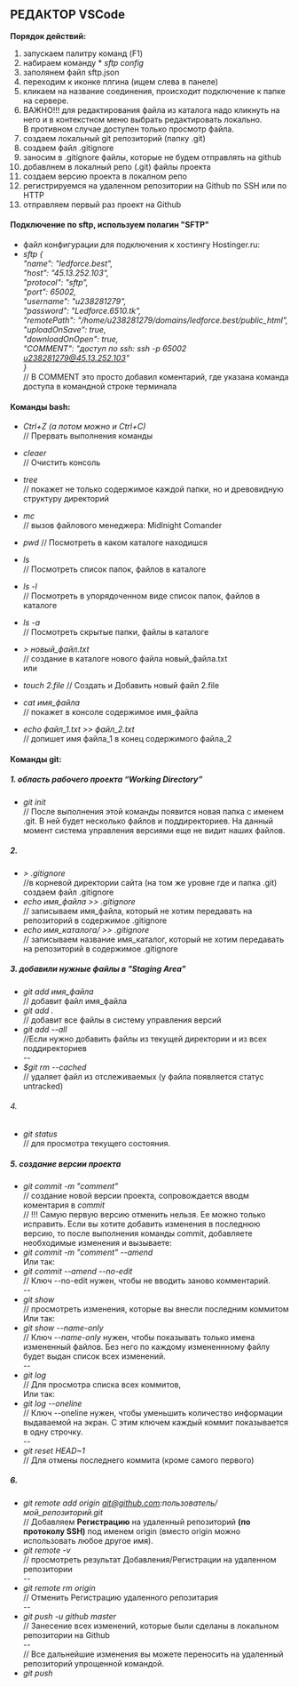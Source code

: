 ## РЕДАКТОР VSCode  
__Порядок действий:__     
1. запускаем палитру команд (F1)   
2. набираем команду * *sftp config*   
3. заполянем файл sftp.json   
4. переходим к иконке плгина (ищем слева в панеле)    
5. кликаем на название соединения, происходит подключение к папке на сервере.   
5. ВАЖНО!!! для редактирования файла из каталога надо кликнуть на него и в контекстном меню выбрать редактировать локально.   
В противном случае доступен только просмотр файла.   
6. создаем локальный git репозиторий (папку .git)     
7. создаем файл .gitignore    
8. заносим в .gitignore файлы, которые не будем отправлять на github   
9. добавлнем в локалный репо (.git) файлы проекта   
10. создаем версию проекта в локалном репо   
11. регистрируемся на удаленном репозитории на Github по SSH или по HTTP     
12. отправляем первый раз проект на Github   

#### Подключение по sftp, используем полагин "SFTP"    
* файл конфигурации для подключения к хостингу Hostinger.ru:
* *sftp {   
    "name": "ledforce.best",   
    "host": "45.13.252.103",   
    "protocol": "sftp",   
    "port": 65002,   
    "username": "u238281279",   
    "password": "Ledforce.6510.tk",    
    "remotePath": "/home/u238281279/domains/ledforce.best/public_html",     
    "uploadOnSave": true,    
    "downloadOnOpen": true,   
    "COMMENT": "доступ по ssh: ssh -p 65002 u238281279@45.13.252.103"    
}*      
// В COMMENT это просто добавил коментарий, где указана команда доступа в командной строке терминала   

#### Команды __bash__:   
* *Ctrl+Z (а потом можно и Ctrl+C)*      
// Прервать выполнения команды     

* *cleaer*   
// Очистить консоль   
* *tree*   
// покажет не только содержимое каждой папки, но и древовидную структуру директорий   
* *mc*   
// вызов файлового менеджера: Midlnight Comander   
* *pwd*
// Посмотреть в каком каталоге находишся   
* *ls*   
// Посмотреть список папок, файлов в каталоге
* *ls -l*   
// Посмотреть в упорядоченном виде список папок, файлов в каталоге   
* *ls -a*    
// Посмотреть скрытые папки, файлы в каталоге   
* *> новый_файл.txt*  
// создание в каталоге нового файла новый_файла.txt  
или   
* *touch 2.file*
  // Создать и Добавить новый файл 2.file
* *cat имя_файла*   
// покажет в консоле содержимое имя_файла  
* *echo файл_1.txt >> файл_2.txt*  
// допишет имя файла_1 в конец содержимого файла_2 

#### Команды __git__:   
##### 1.   область рабочего проекта “Working Directory”   
* *git init*   
// После выполнения этой команды появится новая папка с именем .git. В ней будет несколько файлов и поддиректориев. На данный момент система управления версиями еще не видит наших файлов.   

##### 2.   
* *> .gitignore*  
//в корневой директории сайта (на том же уровне где и папка .git) создаем файл .gitignore   
* *echo имя_файла >> .gitignore*   
// записываем имя_файла, который не хотим передавать на репозиторий в содержимое .gitignore
* *echo имя_каталога/ >> .gitignore*   
// записываем название имя_каталог, который не хотим передавать на репозиторий в содержимое .gitignore   

##### 3. добавили нужные файлы в "Staging Area"      
* *git add имя_файла*  
// добавит файл имя_файла   
* *git add .*  
// добавит все файлы в систему управления версий  
* *git add --all*  
//Если нужно добавить файлы из текущей директории и из всех поддиректориев   
--   
* *$git rm --cached <file>*   
// удаляет файл из отслеживаемых (у файла появляется статус untracked)

###### 4.   
* *git status*  
// для просмотра текущего состояния. 

##### 5. создание версии проекта     
* *git commit -m "comment"*   
// создание новой версии проекта, сопровождается вводм коментария в *commit*   
// !!! Самую первую версию отменить нельзя. Ее можно только исправить. Если вы хотите добавить изменения в последнюю версию, то после выполнения команды commit, добавляете необходимые изменения и вызываете:
* *git commit -m "comment" --amend*   
Или так:  
* *git commit --amend --no-edit*   
// Ключ --no-edit нужен, чтобы не вводить заново комментарий.  
--
* *git show*   
// просмотреть изменения, которые вы внесли последним коммитом    
Или так:   
* *git show --name-only*   
// Ключ *--name-only* нужен, чтобы показывать только имена измененный файлов. Без него по каждому измененнному файлу будет выдан список всех изменений.   
--
* *git log*   
// Для просмотра списка всех коммитов,   
Или так:   
* *git log --oneline*   
// Ключ --oneline нужен, чтобы уменьшить количество информации выдаваемой на экран. С этим ключем каждый коммит показывается в одну строчку.   
--
* *git reset HEAD~1*   
// Для отмены последнего коммита (кроме самого первого)   


##### 6. 
* *git remote add origin git@github.com:пользователь/мой_репозиторий.git*   
// Добавляем __Регистрацию__ на удаленный репозиторий __(по протоколу SSH)__ под именем origin (вместо origin можно использовать любое другое имя).   
* *git remote -v*   
// просмотреть результат Добавления/Регистрации на удаленном репозитории      
--   
* *git remote rm origin*   
// Отменить Регистрацию удаленного репозитария    
--  
* *git push -u github master*   
// Занесение всех изменений, которые были сделаны в локальном репозитории на Github   
--   
// Все дальнейшие изменения вы можете переносить на удаленный репозиторий упрощенной командой.  
* *git push*  







